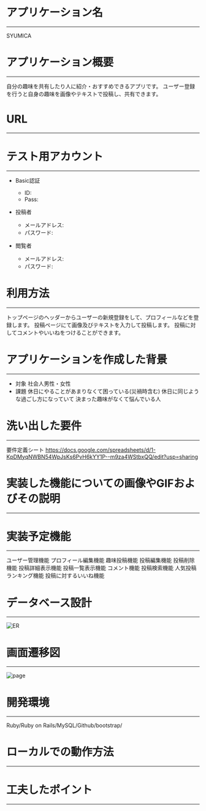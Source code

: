 # アプリケーション名
-----------------------------------------------------------------------------------------------------
SYUMICA





# アプリケーション概要
-----------------------------------------------------------------------------------------------------
自分の趣味を共有したり人に紹介・おすすめできるアプリです。
ユーザー登録を行うと自身の趣味を画像やテキストで投稿し、共有できます。





# URL
-----------------------------------------------------------------------------------------------------





# テスト用アカウント
-----------------------------------------------------------------------------------------------------
* Basic認証
    * ID:
    * Pass:

* 投稿者
    * メールアドレス: 
    * パスワード:

* 閲覧者
    * メールアドレス:
    * パスワード:





# 利用方法
-----------------------------------------------------------------------------------------------------
トップページのヘッダーからユーザーの新規登録をして、プロフィールなどを登録します。
投稿ページにて画像及びテキストを入力して投稿します。
投稿に対してコメントやいいねをつけることができます。





# アプリケーションを作成した背景
-----------------------------------------------------------------------------------------------------
* 対象
   社会人男性・女性
* 課題
   休日にやることがあまりなくて困っている(災禍時含む)
   休日に同じような過ごし方になっていて
   決まった趣味がなくて悩んでいる人





# 洗い出した要件
-----------------------------------------------------------------------------------------------------
要件定義シート
https://docs.google.com/spreadsheets/d/1-KpDMyqNWBN54WpJsKs6PvH6kYY1P--m9za4WStbxQQ/edit?usp=sharing





# 実装した機能についての画像やGIFおよびその説明
-----------------------------------------------------------------------------------------------------





# 実装予定機能
-----------------------------------------------------------------------------------------------------
ユーザー管理機能
プロフィール編集機能
趣味投稿機能
投稿編集機能
投稿削除機能
投稿詳細表示機能
投稿一覧表示機能
コメント機能
投稿検索機能
人気投稿ランキング機能
投稿に対するいいね機能





# データベース設計
-----------------------------------------------------------------------------------------------------
![ER](https://user-images.githubusercontent.com/97220381/156672848-feafd43b-960f-4fda-8c16-8e14737a1de7.png)





# 画面遷移図
-----------------------------------------------------------------------------------------------------
![page](https://user-images.githubusercontent.com/97220381/156674556-c47edeef-7fc6-4961-af9c-13257938f958.png)





# 開発環境
-----------------------------------------------------------------------------------------------------
Ruby/Ruby on Rails/MySQL/Github/bootstrap/





# ローカルでの動作方法
-----------------------------------------------------------------------------------------------------





# 工夫したポイント
-----------------------------------------------------------------------------------------------------




